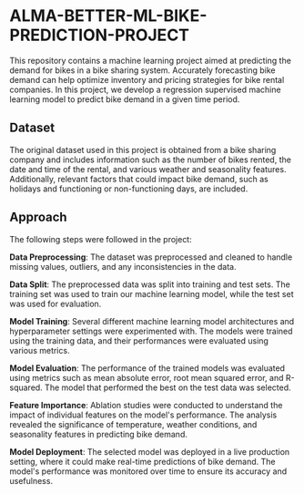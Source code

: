 # ALMA-BETTER-ML-BIKE-PREDICTION-PROJECT
This repository contains a machine learning project aimed at predicting the demand for bikes in a bike sharing system. Accurately forecasting bike demand can help optimize inventory and pricing strategies for bike rental companies. In this project, we develop a regression supervised machine learning model to predict bike demand in a given time period.

## Dataset  
The original dataset used in this project is obtained from a bike sharing company and includes information such as the number of bikes rented, the date and time of the rental, and various weather and seasonality features. Additionally, relevant factors that could impact bike demand, such as holidays and functioning or non-functioning days, are included.

## Approach
The following steps were followed in the project:
 
**Data Preprocessing**: The dataset was preprocessed and cleaned to handle missing values, outliers, and any inconsistencies in the data.

**Data Split**: The preprocessed data was split into training and test sets. The training set was used to train our machine learning model, while the test set was used for evaluation.

**Model Training**: Several different machine learning model architectures and hyperparameter settings were experimented with. The models were trained using the training data, and their performances were evaluated using various metrics.

**Model Evaluation**: The performance of the trained models was evaluated using metrics such as mean absolute error, root mean squared error, and R-squared. The model that performed the best on the test data was selected.

**Feature Importance**: Ablation studies were conducted to understand the impact of individual features on the model's performance. The analysis revealed the significance of temperature, weather conditions, and seasonality features in predicting bike demand.

**Model Deployment**: The selected model was deployed in a live production setting, where it could make real-time predictions of bike demand. The model's performance was monitored over time to ensure its accuracy and usefulness.

